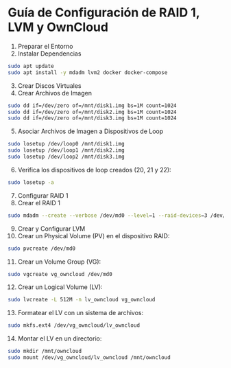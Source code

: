# Guía de Configuración de RAID 1, LVM y OwnCloud


1. Preparar el Entorno
2. Instalar Dependencias
```bash
sudo apt update
sudo apt install -y mdadm lvm2 docker docker-compose
```
3. Crear Discos Virtuales
4. Crear Archivos de Imagen
```bash
sudo dd if=/dev/zero of=/mnt/disk1.img bs=1M count=1024
sudo dd if=/dev/zero of=/mnt/disk2.img bs=1M count=1024
sudo dd if=/dev/zero of=/mnt/disk3.img bs=1M count=1024
```

5. Asociar Archivos de Imagen a Dispositivos de Loop
```bash
sudo losetup /dev/loop0 /mnt/disk1.img
sudo losetup /dev/loop1 /mnt/disk2.img
sudo losetup /dev/loop2 /mnt/disk3.img
```
6. Verifica los dispositivos de loop creados (20, 21 y 22):
```bash
sudo losetup -a
```
7. Configurar RAID 1
8. Crear el RAID 1
```bash
sudo mdadm --create --verbose /dev/md0 --level=1 --raid-devices=3 /dev/loop0 /dev/loop1 /dev/loop2
```
9. Crear y Configurar LVM
10. Crear un Physical Volume (PV) en el dispositivo RAID:
```bash
sudo pvcreate /dev/md0
```
11. Crear un Volume Group (VG):
```bash
sudo vgcreate vg_owncloud /dev/md0
```
12. Crear un Logical Volume (LV):
```bash
sudo lvcreate -L 512M -n lv_owncloud vg_owncloud
```
13. Formatear el LV con un sistema de archivos:
```bash
sudo mkfs.ext4 /dev/vg_owncloud/lv_owncloud
```
14. Montar el LV en un directorio:
```bash
sudo mkdir /mnt/owncloud
sudo mount /dev/vg_owncloud/lv_owncloud /mnt/owncloud
```
